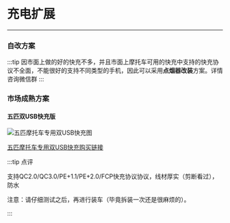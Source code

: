 # 充电扩展
---

### 自改方案

:::tip 
因市面上做的好的快充不多，并且市面上摩托车可用的快充中支持的快充协议不全面，不能很好的支持不同类型的手机，因此可以采用**点烟器改装**方案。详情咨询微信群
:::

### 市场成熟方案

#### 五匹双USB快充版

![五匹摩托车专用双USB快充图](https://gitee.com/zhou/MoYouClubPic/raw/master/20210401155313.jpeg)

[五匹摩托车专用双USB快充购买链接](https://detail.tmall.com/item.htm?id=583249013632)

:::tip 点评

支持QC2.0/QC3.0/PE+1.1/PE+2.0/FCP快充协议协议，线材厚实（剪断看过），防水

注意：请仔细测试之后，再进行装车（毕竟拆装一次还是很麻烦的）。

:::

